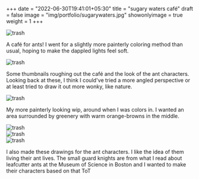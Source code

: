+++
date = "2022-06-30T19:41:01+05:30"
title = "sugary waters café"
draft = false
image = "img/portfolio/sugarywaters.jpg"
showonlyimage = true
weight = 1
+++

![trash](/img/portfolio/sugarywaters.jpg)

A café for ants! I went for a slightly more painterly coloring method than usual, hoping to make the dappled lights feel soft.

![trash](/img/extra/sugarywaters_ex0.jpg)

Some thumbnails roughing out the café and the look of the ant characters. Looking back at these, I think I could've tried a more angled perspective or at least tried to draw it out more wonky, like nature.

![trash](/img/extra/sugarywaters_ex1.jpg)

My more painterly looking wip, around when I was colors in. I wanted an area surrounded by greenery with warm orange-browns in the middle.

![trash](/img/extra/sugarywaters_ex2.jpg)\
![trash](/img/extra/sugarywaters_ex3.jpg)\
![trash](/img/extra/sugarywaters_ex4.jpg)

I also made these drawings for the ant characters. I like the idea of them living their ant lives. The small guard knights are from what I read about leafcutter ants at the Museum of Science in Boston and I wanted to make their characters based on that ToT
